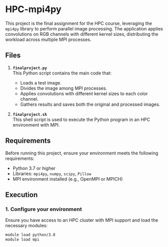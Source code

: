 # HPC-mpi4py

This project is the final assignment for the HPC course, leveraging the `mpi4py` library to perform parallel image processing. The application applies convolutions on RGB channels with different kernel sizes, distributing the workload across multiple MPI processes.

## Files

1. **`finalproject.py`**  
   This Python script contains the main code that:
   - Loads a test image.
   - Divides the image among MPI processes.
   - Applies convolutions with different kernel sizes to each color channel.
   - Gathers results and saves both the original and processed images.

2. **`finalproject.sh`**  
   This shell script is used to execute the Python program in an HPC environment with MPI.

## Requirements

Before running this project, ensure your environment meets the following requirements:

- Python 3.7 or higher
- Libraries: `mpi4py`, `numpy`, `scipy`, `Pillow`
- MPI environment installed (e.g., OpenMPI or MPICH)

## Execution

### 1. Configure your environment
Ensure you have access to an HPC cluster with MPI support and load the necessary modules:

```bash
module load python/3.8
module load mpi
